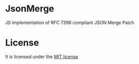 # JsonMerge
JS implementation of RFC 7396 compliant JSON Merge Patch

# License

It is licensed under the [MIT license](https://github.com/anandarajgopal/JsonMerge/blob/master/LICENSE)
